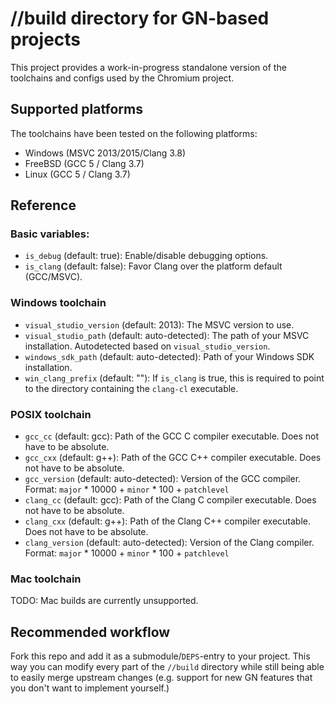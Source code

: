 # //build directory for GN-based projects

This project provides a work-in-progress standalone version of the toolchains and configs used by the Chromium project.

## Supported platforms

The toolchains have been tested on the following platforms:

* Windows (MSVC 2013/2015/Clang 3.8)
* FreeBSD (GCC 5 / Clang 3.7)
* Linux (GCC 5 / Clang 3.7)

## Reference

### Basic variables:

* `is_debug` (default: true): Enable/disable debugging options.
* `is_clang` (default: false): Favor Clang over the platform default (GCC/MSVC).

### Windows toolchain

* `visual_studio_version` (default: 2013): The MSVC version to use.
* `visual_studio_path` (default: auto-detected): The path of your MSVC installation.
  Autodetected based on `visual_studio_version`.
* `windows_sdk_path` (default: auto-detected):
  Path of your Windows SDK installation.
* `win_clang_prefix` (default: ""): If `is_clang` is true, this is required to point to
  the directory containing the `clang-cl` executable.

### POSIX toolchain

* `gcc_cc` (default: gcc): Path of the GCC C compiler executable. Does not have to be absolute.
* `gcc_cxx` (default: g++): Path of the GCC C++ compiler executable. Does not have to be absolute.
* `gcc_version` (default: auto-detected): Version of the GCC compiler.
  Format: `major` * 10000 + `minor` * 100 + `patchlevel`
* `clang_cc` (default: gcc): Path of the Clang C compiler executable. Does not have to be absolute.
* `clang_cxx` (default: g++): Path of the Clang C++ compiler executable. Does not have to be absolute.
* `clang_version` (default: auto-detected): Version of the Clang compiler.
  Format: `major` * 10000 + `minor` * 100 + `patchlevel`

### Mac toolchain

TODO: Mac builds are currently unsupported.

## Recommended workflow

Fork this repo and add it as a submodule/`DEPS`-entry to your project.
This way you can modify every part of the `//build` directory while still being
able to easily merge upstream changes (e.g. support for new GN features that
you don't want to implement yourself.)
